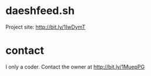 # daeshfeed.sh
Project site: http://bit.ly/1IwDymT
# contact
I only a coder. Contact the owner at http://bit.ly/1MuepPG 
